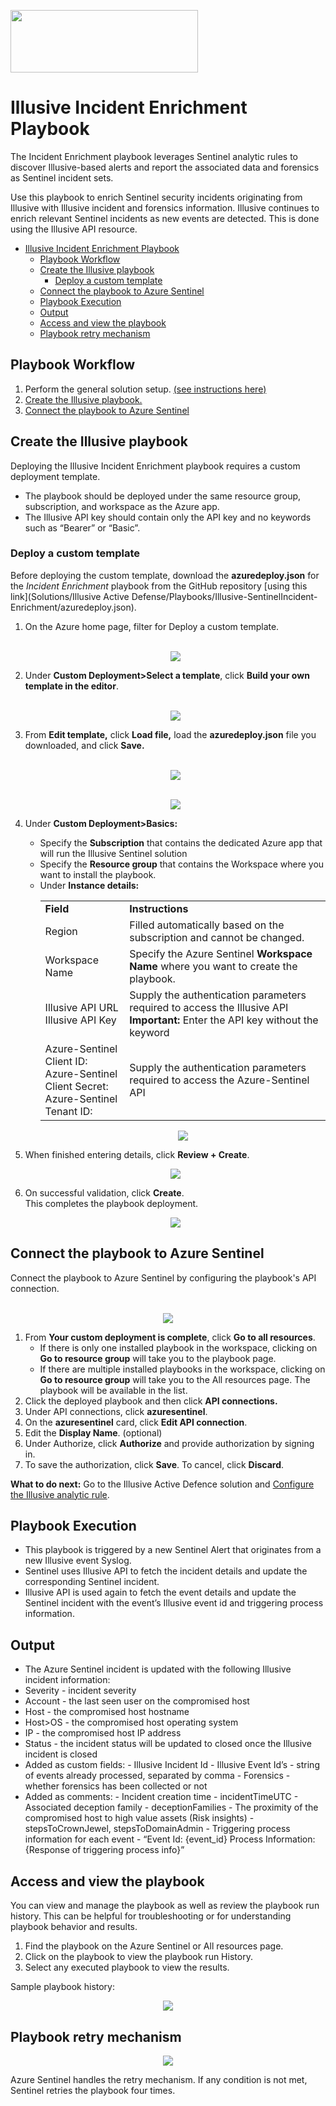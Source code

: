 <p align="left">  
<img width="300" height="100" src="./Images/logo.jpg"> </a>
</p>

# Illusive Incident Enrichment Playbook

The Incident Enrichment playbook leverages Sentinel analytic rules to discover Illusive-based alerts and report the associated data and forensics as Sentinel incident sets. 

Use this playbook to enrich Sentinel security incidents originating from Illusive with Illusive incident and forensics information. Illusive continues to enrich relevant Sentinel incidents as new events are detected. This is done using the Illusive API resource.

- [Illusive Incident Enrichment Playbook](#illusive-incident-enrichment-playbook)
  - [Playbook Workflow](#playbook-workflow)
  - [Create the Illusive playbook](#create-the-illusive-playbook)
    - [Deploy a custom template](#deploy-a-custom-template)
  - [Connect the playbook to Azure Sentinel](#connect-the-playbook-to-azure-sentinel)
  - [Playbook Execution](#playbook-execution)
  - [Output](#output)
  - [Access and view the playbook](#access-and-view-the-playbook)
  - [Playbook retry mechanism](#playbook-retry-mechanism)

<a name="playbook-workflow">

## Playbook Workflow

1. Perform the general solution setup. [(see instructions here)](https://github.com/IllusiveNetworks-Labs/Azure-Sentinel/tree/Illusive/Solutions/Illusive%20Active%20Defense)
2. [Create the Illusive playbook.](#create-illusive-playbook)
3. [Connect the playbook to Azure Sentinel](#API_connection)

<a name="create-illusive-playbook">

## Create the Illusive playbook

Deploying the Illusive Incident Enrichment playbook requires a custom deployment template.

- The playbook should be deployed under the same resource group, subscription, and workspace as the Azure app.
- The Illusive API key should contain only the API key and no keywords such as “Bearer” or “Basic”.

### Deploy a custom template

Before deploying the custom template, download the **azuredeploy.json** for the *Incident Enrichment* playbook from the GitHub repository [using this link](Solutions/Illusive Active Defense/Playbooks/Illusive-SentinelIncident-Enrichment/azuredeploy.json).

1. On the Azure home page, filter for Deploy a custom template.
       <p align="center">  
          <img src="./Images/deploy-custom-template-search.png"> </a>
       </p>
2. Under **Custom Deployment>Select a template**, click **Build your own template in the editor**.
       <p align="center">  
          <img src="./Images/deploy-custom-template-page.png"> </a>
       </p>
3. From **Edit template,** click **Load file,** load the **azuredeploy.json** file you downloaded, and click **Save.**
       <p align="center">  
          <img src="./Images/deploy-custom-template-load-file.png"> </a>
       </p>
       <p align="center">  
          <img src="./Images/deploy-custom-template-edit-template-incident-enrichment.png"> </a>
       </p>
 1. Under **Custom Deployment>Basics:**
    - Specify the **Subscription** that contains the dedicated Azure app that will run the Illusive Sentinel solution 
    - Specify the **Resource group** that contains the Workspace where you want to install the playbook.
    - Under **Instance details:**
      <table>
       <tr>
        <td><b>Field</b></td>
        <td><b>Instructions</b></td>
       </tr>
       <tr>
        <td>Region</td>
        <td>Filled automatically based on the subscription and cannot be changed.</td>
       </tr>
       <tr>
        <td>Workspace Name</td>
        <td>Specify the Azure Sentinel <b>Workspace Name</b> where you want to create the playbook.</td>
       </tr>
       <tr>
        <td>Illusive API URL <br/> Illusive API Key</td>
        <td>Supply the authentication parameters required to access the Illusive API
         <b>Important:</b> Enter the API key without the keyword</td>
       </tr>
       <tr>
        <td>Azure-Sentinel Client ID:  <br/> Azure-Sentinel Client Secret:  <br/> Azure-Sentinel Tenant ID:</td>
        <td>Supply the authentication parameters required to access the Azure-Sentinel API</td>
       </tr>
      </table>
      <p align="center">  
         <img src="./Images/custom-deployment-basics-incident-enrichment.png"> </a>
      </p>
4. When finished entering details, click **Review + Create**.
      <p align="center">  
         <img src="./Images/custom-deployment-review-create.png"> </a>
      </p>
5. On successful validation, click **Create**.  
This completes the playbook deployment.

   <p align="center">
      <img src="./Images/custom-deployment-is-complete.png"> </a>
   </p>

<a name="API_connection">

## Connect the playbook to Azure Sentinel

Connect the playbook to Azure Sentinel by configuring the playbook's API connection. 
     <p align="center">  
       <img src="./Images/api-connection-setup.png"> </a>
     </p>

  1. From **Your custom deployment is complete**, click **Go to all resources**. 
     - If there is only one installed playbook in the workspace, clicking on **Go to resource group** will take you to the playbook page. 
     - If there are multiple installed playbooks in the workspace, clicking on **Go to resource group** will take you to the All resources page. The playbook will be available in the list.
  2. Click the deployed playbook and then click **API connections.**
  3. Under API connections, click **azuresentinel**.
  4. On the **azuresentinel** card, click **Edit API connection**.
  5. Edit the **Display Name**. (optional)
  6. Under Authorize, click **Authorize** and provide authorization by signing in.
  7. To save the authorization, click **Save**. To cancel, click **Discard**.

**What to do next:** Go to the Illusive Active Defence solution and [Configure the Illusive analytic rule](./././Illusive%20Active%20Defense#configure-the-illusive-analytic-rule).

<a name="playbook-execution">

## Playbook Execution

- This playbook is triggered by a new Sentinel Alert that originates from a new Illusive event Syslog.
- Sentinel uses Illusive API to fetch the incident details and update the corresponding Sentinel incident.
- Illusive API is used again to fetch the event details and update the Sentinel incident with the event’s Illusive event id and triggering process information.

<a name="playbook-output">

## Output

- The Azure Sentinel incident is updated with the following Illusive incident information:
- Severity - incident severity
- Account - the last seen user on the compromised host
- Host - the compromised host hostname
- Host>OS - the compromised host operating system
- IP - the compromised host IP address
- Status - the incident status will be updated to closed once the Illusive incident is closed
- Added as custom fields:
      - Illusive Incident Id
      - Illusive Event Id’s - string of events already processed, separated by comma
      - Forensics - whether forensics has been collected or not
- Added as comments:
      - Incident creation time - incidentTimeUTC
      - Associated deception family - deceptionFamilies
      - The proximity of the compromised host to high value assets (Risk insights) - stepsToCrownJewel, stepsToDomainAdmin
      - Triggering process information for each event - “Event Id: {event_id} Process Information: {Response of triggering process info}”

<a name="Access_playbook">

## Access and view the playbook

You can view and manage the playbook as well as review the playbook run history. This can be helpful for troubleshooting or for understanding playbook behavior and results.

1. Find the playbook on the Azure Sentinel or All resources page.
2. Click on the playbook to view the playbook run History.
3. Select any executed playbook to view the results.

Sample playbook history:
<p align="center">  
   <img src="./Images/playbook-history-incident-enrichment.png"> </a>
</p>

<a name="playbook-retry-mechanism">

## Playbook retry mechanism

<p align="center">  
   <img src="./Images/playbook-retry-mechanism.png"> </a>
</p>

Azure Sentinel handles the retry mechanism. If any condition is not met, Sentinel retries the playbook four times.
